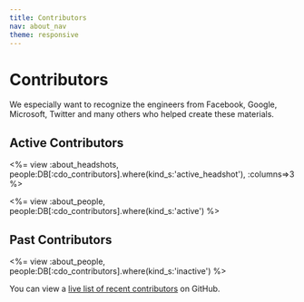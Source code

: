 ```yaml
---
title: Contributors
nav: about_nav
theme: responsive
---
```

# Contributors
We especially want to recognize the engineers from Facebook, Google, Microsoft, Twitter and many others who helped create these materials.

## Active Contributors
<%= view :about_headshots, people:DB[:cdo_contributors].where(kind_s:'active_headshot'), :columns=>3 %>

<%= view :about_people, people:DB[:cdo_contributors].where(kind_s:'active') %>

## Past Contributors
<%= view :about_people, people:DB[:cdo_contributors].where(kind_s:'inactive') %>

You can view a [live list of recent contributors](https://github.com/code-dot-org/code-dot-org/graphs/contributors)
on GitHub.
